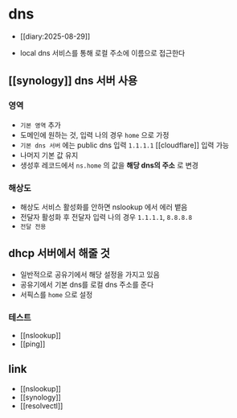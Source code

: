 # dns
+ [[diary:2025-08-29]]
- local dns 서비스를 통해 로컬 주소에 이름으로 접근한다

## [[synology]] dns 서버 사용
### 영역
- `기본 영역` 추가
- 도메인에 원하는 것, 입력 나의 경우 `home` 으로 가정
- `기본 dns 서버` 에는 public dns 입력 `1.1.1.1` [[cloudflare]] 입력 가능
- 나머지 기본 값 유지
- 생성후 레코드에서 `ns.home` 의 값을 **해당 dns의 주소** 로 변경

### 해상도
- 해상도 서비스 활성화를 안하면 nslookup 에서 에러 뱉음
- 전달자 활성화 후 전달자 입력 나의 경우 `1.1.1.1`, `8.8.8.8`
- `전달 전용`

## dhcp 서버에서 해줄 것
- 일반적으로 공유기에서 해당 설정을 가지고 있음
- 공유기에서 기본 dns를 로컬 dns 주소를 준다
- 서픽스를 `home` 으로 설정

### 테스트
- [[nslookup]]
- [[ping]]

## link
- [[nslookup]]
- [[synology]]
- [[resolvectl]]
